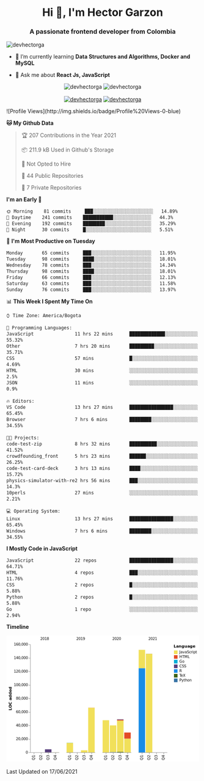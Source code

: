 <h1 align="center">Hi 👋, I'm Hector Garzon</h1>
<h3 align="center">A passionate frontend developer from Colombia</h3>

<p align="left"> <img src="https://komarev.com/ghpvc/?username=devhectorga" alt="devhectorga" /> </p>

- 🌱 I’m currently learning **Data Structures and Algorithms, Docker and MySQL**

- 💬 Ask me about **React Js, JavaScript**

<p align="center"> <img src="https://github-readme-stats.vercel.app/api?username=devhectorga&count_private=true&show_icons=true" alt="devhectorga" /> <img src="https://github-readme-stats.vercel.app/api/top-langs/?username=devhectorga&layout=compact" alt="devhectorga" /></p>

<p align="center">
<a href="https://twitter.com/devhectorga" target="blank"><img align="center" src="https://cdn.jsdelivr.net/npm/simple-icons@3.0.1/icons/twitter.svg" alt="devhectorga" height="20" width="20" /></a>
<a href="https://linkedin.com/in/devhectorga" target="blank"><img align="center" src="https://cdn.jsdelivr.net/npm/simple-icons@3.0.1/icons/linkedin.svg" alt="devhectorga" height="20" width="20" /></a>
</p>
<!--START_SECTION:waka-->
![Profile Views](http://img.shields.io/badge/Profile%20Views-0-blue)

**🐱 My Github Data** 

> 🏆 207 Contributions in the Year 2021
 > 
> 📦 211.9 kB Used in Github's Storage 
 > 
> 🚫 Not Opted to Hire
 > 
> 📜 44 Public Repositories 
 > 
> 🔑 7 Private Repositories  
 > 
**I'm an Early 🐤** 

```text
🌞 Morning    81 commits     ███░░░░░░░░░░░░░░░░░░░░░░   14.89% 
🌆 Daytime    241 commits    ███████████░░░░░░░░░░░░░░   44.3% 
🌃 Evening    192 commits    ████████░░░░░░░░░░░░░░░░░   35.29% 
🌙 Night      30 commits     █░░░░░░░░░░░░░░░░░░░░░░░░   5.51%

```
📅 **I'm Most Productive on Tuesday** 

```text
Monday       65 commits     ███░░░░░░░░░░░░░░░░░░░░░░   11.95% 
Tuesday      98 commits     ████░░░░░░░░░░░░░░░░░░░░░   18.01% 
Wednesday    78 commits     ███░░░░░░░░░░░░░░░░░░░░░░   14.34% 
Thursday     98 commits     ████░░░░░░░░░░░░░░░░░░░░░   18.01% 
Friday       66 commits     ███░░░░░░░░░░░░░░░░░░░░░░   12.13% 
Saturday     63 commits     ███░░░░░░░░░░░░░░░░░░░░░░   11.58% 
Sunday       76 commits     ███░░░░░░░░░░░░░░░░░░░░░░   13.97%

```


📊 **This Week I Spent My Time On** 

```text
⌚︎ Time Zone: America/Bogota

💬 Programming Languages: 
JavaScript               11 hrs 22 mins      █████████████░░░░░░░░░░░░   55.32% 
Other                    7 hrs 20 mins       █████████░░░░░░░░░░░░░░░░   35.71% 
CSS                      57 mins             █░░░░░░░░░░░░░░░░░░░░░░░░   4.69% 
HTML                     30 mins             ░░░░░░░░░░░░░░░░░░░░░░░░░   2.5% 
JSON                     11 mins             ░░░░░░░░░░░░░░░░░░░░░░░░░   0.9%

🔥 Editors: 
VS Code                  13 hrs 27 mins      ████████████████░░░░░░░░░   65.45% 
Browser                  7 hrs 6 mins        ████████░░░░░░░░░░░░░░░░░   34.55%

🐱‍💻 Projects: 
code-test-zip            8 hrs 32 mins       ██████████░░░░░░░░░░░░░░░   41.52% 
crowdfounding_front      5 hrs 23 mins       ██████░░░░░░░░░░░░░░░░░░░   26.25% 
code-test-card-deck      3 hrs 13 mins       ████░░░░░░░░░░░░░░░░░░░░░   15.72% 
physics-simulator-with-re2 hrs 56 mins       ███░░░░░░░░░░░░░░░░░░░░░░   14.3% 
10perls                  27 mins             ░░░░░░░░░░░░░░░░░░░░░░░░░   2.21%

💻 Operating System: 
Linux                    13 hrs 27 mins      ████████████████░░░░░░░░░   65.45% 
Windows                  7 hrs 6 mins        ████████░░░░░░░░░░░░░░░░░   34.55%

```

**I Mostly Code in JavaScript** 

```text
JavaScript               22 repos            ████████████████░░░░░░░░░   64.71% 
HTML                     4 repos             ███░░░░░░░░░░░░░░░░░░░░░░   11.76% 
CSS                      2 repos             █░░░░░░░░░░░░░░░░░░░░░░░░   5.88% 
Python                   2 repos             █░░░░░░░░░░░░░░░░░░░░░░░░   5.88% 
Go                       1 repo              ░░░░░░░░░░░░░░░░░░░░░░░░░   2.94%

```


**Timeline**

![Chart not found](https://raw.githubusercontent.com/devHectorGa/devHectorGa/master/charts/bar_graph.png) 


 Last Updated on 17/06/2021
<!--END_SECTION:waka-->
